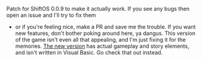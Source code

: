 Patch for ShiftOS 0.0.9 to make it actually work.
If you see any bugs then open an issue and I'll try to fix them
- or if you're feeling nice, make a PR and save me the trouble.
If you want new features, don't bother poking around here, ya dangus.
This version of the game isn't even all that appealing, and I'm just
fixing it for the memories.
[The new version](https://github.com/shiftos-game/ShiftOS) has actual
gameplay and story elements, and isn't written in Visual Basic. Go check
that out instead.

